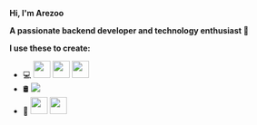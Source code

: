 **Hi, I'm Arezoo**

**A passionate backend developer and technology enthusiast 🎯**

__I use these to create:__

<ul>
    <li>💻 
        <img src="https://img.shields.io/badge/python-3670A0?style=for-the-badge&logo=python&logoColor=ffdd54" height="30">
        <img src="https://img.shields.io/badge/Django-092E20?style=for-the-badge&logo=django&logoColor=green" height="30">
        <img src="https://img.shields.io/badge/DRF-6CC24A?style=for-the-badge&logo=django&logoColor=white" height="30"> <!-- Changed color --><!-- Changed color -->
    </li>
    <li>🛢 
        <img src="https://shields.io/badge/MySQL-lightgrey?logo=mysql&style=plastic&logoColor=white&labelColor=blue">
    </li>
    <li>🔧 
        <img src="https://img.shields.io/badge/Linux-FCC624?style=for-the-badge&logo=linux&logoColor=black" height="30">
        <img src="https://img.shields.io/badge/Vscode-007ACC?style=for-the-badge&logo=visualstudiocode&logoColor=white" height="30">
    </li>
</ul>
